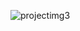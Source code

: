 ![projectimg3](https://github.com/ishu-knit/ADV_Todo/assets/123448281/f0c9ab13-11b6-43d6-a9ea-3572e5781514)
